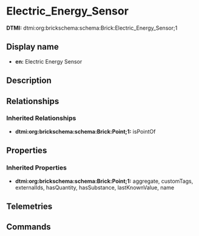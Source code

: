 # Electric_Energy_Sensor
**DTMI:** dtmi:org:brickschema:schema:Brick:Electric_Energy_Sensor;1
## Display name
- **en:** Electric Energy Sensor
## Description
## Relationships
### Inherited Relationships
* **dtmi:org:brickschema:schema:Brick:Point;1:** isPointOf
## Properties
### Inherited Properties
* **dtmi:org:brickschema:schema:Brick:Point;1:** aggregate, customTags, externalIds, hasQuantity, hasSubstance, lastKnownValue, name
## Telemetries
## Commands
